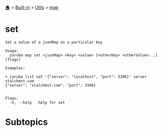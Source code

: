 <!--startTocHeader-->
[🏠](../../../README.md) > [Built-in](../../README.md) > [Utils](../README.md) > [map](README.md)
# set
<!--endTocHeader-->

```
Set a value of a jsonMap on a particular key

Usage:
  zaruba map set <jsonMap> <key> <value> [<otherKey> <otherValue>...] [flags]

Examples:

> zaruba list set '{"server": "localhost", "port": 3306}' server stalchmst.com
{"server": "stalchmst.com", "port": 3306}


Flags:
  -h, --help   help for set

```

# Subtopics
<!--startTocSubtopic-->
<!--endTocSubtopic-->